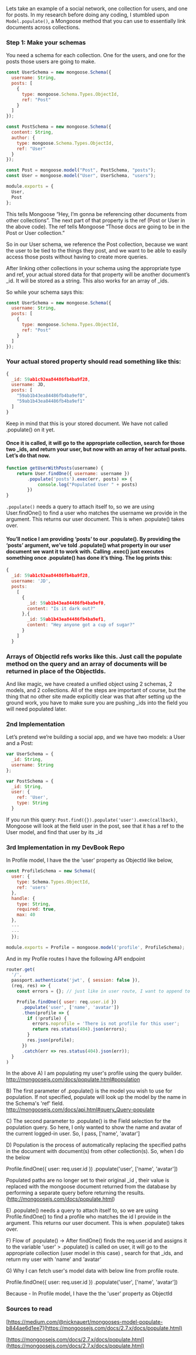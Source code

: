 Lets take an example of a social network, one collection for users, and one for posts. In my research before doing any coding, I stumbled upon `Model.populate()`, a Mongoose method that you can use to essentially link documents across collections.

### Step 1: Make your schemas

You need a schema for each collection. One for the users, and one for the posts those users are going to make.

```js
const UserSchema = new mongoose.Schema({
  username: String,
  posts: [
    {
      type: mongoose.Schema.Types.ObjectId,
      ref: "Post"
    }
  ]
});

const PostSchema = new mongoose.Schema({
  content: String,
  author: {
    type: mongoose.Schema.Types.ObjectId,
    ref: "User"
  }
});

const Post = mongoose.model("Post", PostSchema, "posts");
const User = mongoose.model("User", UserSchema, "users");

module.exports = {
  User,
  Post
};
```

This tells Mongoose “Hey, I’m gonna be referencing other documents from other collections”. The next part of that property is the ref (Post or User in the above code). The ref tells Mongoose “Those docs are going to be in the Post or User collection.”

So in our User schema, we reference the Post collection, because we want the user to be tied to the things they post, and we want to be able to easily access those posts without having to create more queries.

After linking other collections in your schema using the appropriate type and ref, your actual stored data for that property will be another document’s \_id. It will be stored as a string. This also works for an array of \_ids.

So while your schema says this:

```js
const UserSchema = new mongoose.Schema({
  username: String,
  posts: [
    {
      type: mongoose.Schema.Types.ObjectId,
      ref: "Post"
    }
  ]
});
```

### Your actual stored property should read something like this:

```js
{
  _id: 59ab1c92ea84486fb4ba9f28,
  username: JD,
  posts: [
    "59ab1b43ea84486fb4ba9ef0",
    "59ab1b43ea84486fb4ba9ef1"
  ]
}
```

Keep in mind that this is your stored document. We have not called .populate() on it yet.

#### Once it is called, it will go to the appropriate collection, search for those two \_ids, and return your user, but now with an array of her actual posts. Let’s do that now.

```js
function getUserWithPosts(username) {
    return User.findOne({ username: username })
        .populate('posts').exec(err, posts) => {
            console.log("Populated User " + posts)
        })
}
```

`.populate()` needs a query to attach itself to, so we are using User.findOne() to find a user who matches the username we provide in the argument. This returns our user document. This is when .populate() takes over.

#### You’ll notice I am providing ‘posts’ to our .populate(). By providing the ‘posts’ argument, we’ve told .populate() what property in our user document we want it to work with. Calling .exec() just executes something once .populate() has done it’s thing. The log prints this:

```js
{
  _id: 59ab1c92ea84486fb4ba9f28,
  username: 'JD',
  posts:
    [
      {
        _id: 59ab1b43ea84486fb4ba9ef0,
        content: "Is it dark out?"
      },{
        _id: 59ab1b43ea84486fb4ba9ef1,
        content: "Hey anyone got a cup of sugar?"
      }
    ]
  }
```

### Arrays of ObjectId refs works like this. Just call the populate method on the query and an array of documents will be returned in place of the ObjectIds.

And like magic, we have created a unified object using 2 schemas, 2 models, and 2 collections. All of the steps are important of course, but the thing that no other site made explicitly clear was that after setting up the ground work, you have to make sure you are pushing \_ids into the field you will need populated later.

### 2nd Implementation

Let’s pretend we’re building a social app, and we have two models: a User and a Post:

```js
var UserSchema = {
  _id: String,
  username: String
};

var PostSchema = {
  _id: String,
  user: {
    ref: 'User',
    type: String
  }
```

If you run this query: `Post.find({}).populate('user').exec(callback)`, Mongoose will look at the field user in the post, see that it has a ref to the User model, and find that user by its \_id

### 3rd Implementation in my DevBook Repo

In Profile model, I have the the 'user' property as ObjectId like below,

```js
const ProfileSchema = new Schema({
  user: {
    type: Schema.Types.ObjectId,
    ref: 'users'
  },
  handle: {
    type: String,
    required: true,
    max: 40
  },
  ---
  ---
  });

module.exports = Profile = mongoose.model('profile', ProfileSchema);
```

And in my Profile routes I have the following API endpoint

```js
router.get(
  '/',
  passport.authenticate('jwt', { session: false }),
  (req, res) => {
    const errors = {}; // just like in user route, I want to append to the errors object for any actual errors that will be generated. And returning that object for the error case

    Profile.findOne({ user: req.user.id })
      .populate('user', ['name', 'avatar'])
      .then(profile => {
        if (!profile) {
          errors.noprofile = 'There is not profile for this user';
          return res.status(404).json(errors);
        }
        res.json(profile);
      })
      .catch(err => res.status(404).json(err));
  }
)
```
In the  above A) I am populating my user's profile using the query builder. http://mongoosejs.com/docs/populate.html#population

B) The first parameter of .populate() is the model you wish to use for population. If not specified, populate will look up the model by the name in the Schema's 'ref' field.
http://mongoosejs.com/docs/api.html#query_Query-populate

C) The second parameter to .populate() is the Field selection for the population query. So here, I only wanted to show the name and avatar of the current logged-in user. So, I pass, ['name', 'avatar']

D) Population is the process of automatically replacing the specified paths in the document with document(s) from other collection(s). So, when I do the below

Profile.findOne({ user: req.user.id })
      .populate('user', ['name', 'avatar'])

Populated paths are no longer set to their original _id , their value is replaced with the mongoose document returned from the database by performing a separate query before returning the results.
(http://mongoosejs.com/docs/populate.html)

E) .populate() needs a query to attach itself to, so we are using Profile.findOne() to find a profile who matches the id I provide in the argument. This returns our user document. This is when .populate() takes over.

F) Flow of .populate() -> After findOne() finds the req.user.id and assigns it to the variable 'user' > .populate() is called on user, it will go to the appropriate collection (user model in this case) , search for that _ids, and return my user with 'name' and 'avatar'

G) Why I can fetch user's model data with below line from profile route.

 Profile.findOne({ user: req.user.id })
  .populate('user', ['name', 'avatar'])

 Because - In Profile model, I have the the 'user' property as ObjectId
 
### Sources to read

[https://medium.com/@nicknauert/mongooses-model-populate-b844ae6d1ee7](https://mongoosejs.com/docs/2.7.x/docs/populate.html)

[https://mongoosejs.com/docs/2.7.x/docs/populate.html](https://mongoosejs.com/docs/2.7.x/docs/populate.html)
